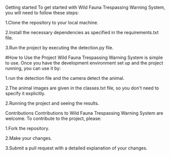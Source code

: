 Getting started
To get started with Wild Fauna Trespassing Warning System, you will need to follow these steps:

1.Clone the repository to your local machine.

2.Install the necessary dependencies as specified in the requirements.txt file.

3.Run the project by executing the detection.py file.

#How to Use the Project
Wild Fauna Trespassing Warning System is simple to use. Once you have the development environment set up and the project running, you can use it by:

1.run the detection file and the camera detect the animal.

2.The animal images are given in the classes.txt file, so you don't need to specify it explicitly.

2.Running the project and seeing the results.

Contributions
Contributions to Wild Fauna Trespassing Warning System are welcome. To contribute to the project, please:

1.Fork the repository.

2.Make your changes.

3.Submit a pull request with a detailed explanation of your changes.
